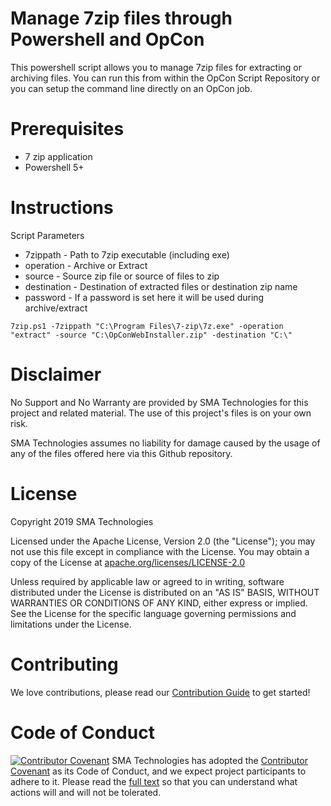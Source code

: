 # Manage 7zip files through Powershell and OpCon
This powershell script allows you to manage 7zip files for extracting or archiving files.  You can run this from within the OpCon Script Repository or you can setup the command line directly on an OpCon job.

# Prerequisites
* 7 zip application
* Powershell 5+

# Instructions
Script Parameters
 * 7zippath - Path to 7zip executable (including exe)
 * operation - Archive or Extract
 * source - Source zip file or source of files to zip
 * destination - Destination of extracted files or destination zip name
 * password - If a password is set here it will be used during archive/extract

```
7zip.ps1 -7zippath "C:\Program Files\7-zip\7z.exe" -operation "extract" -source "C:\OpConWebInstaller.zip" -destination "C:\"
```

# Disclaimer
No Support and No Warranty are provided by SMA Technologies for this project and related material. The use of this project's files is on your own risk.

SMA Technologies assumes no liability for damage caused by the usage of any of the files offered here via this Github repository.

# License
Copyright 2019 SMA Technologies

Licensed under the Apache License, Version 2.0 (the "License");
you may not use this file except in compliance with the License.
You may obtain a copy of the License at [apache.org/licenses/LICENSE-2.0](http://www.apache.org/licenses/LICENSE-2.0)

Unless required by applicable law or agreed to in writing, software
distributed under the License is distributed on an "AS IS" BASIS,
WITHOUT WARRANTIES OR CONDITIONS OF ANY KIND, either express or implied.
See the License for the specific language governing permissions and
limitations under the License.

# Contributing
We love contributions, please read our [Contribution Guide](CONTRIBUTING.md) to get started!

# Code of Conduct
[![Contributor Covenant](https://img.shields.io/badge/Contributor%20Covenant-v2.0%20adopted-ff69b4.svg)](code-of-conduct.md)
SMA Technologies has adopted the [Contributor Covenant](CODE_OF_CONDUCT.md) as its Code of Conduct, and we expect project participants to adhere to it. Please read the [full text](CODE_OF_CONDUCT.md) so that you can understand what actions will and will not be tolerated.
